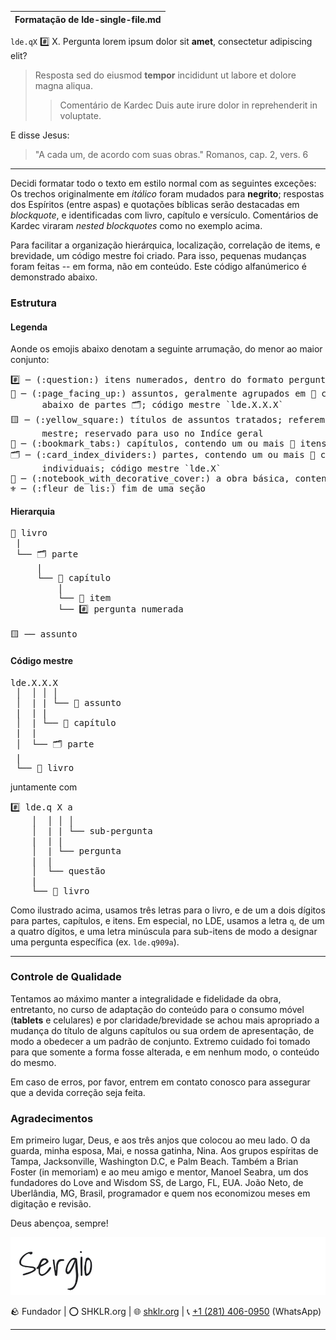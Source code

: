 | Formatação de **lde-single-file.md** |
| -------------------------- |

`lde.qX` #️⃣ X. Pergunta lorem ipsum dolor sit **amet**, consectetur adipiscing elit? 

 > Resposta sed do eiusmod **tempor** incididunt ut labore et dolore magna aliqua.
 >
 > > Comentário de Kardec Duis aute irure dolor in reprehenderit in voluptate.

E disse Jesus: 

>"A cada um, de acordo com suas obras." Romanos, cap. 2, vers. 6

---

Decidi formatar todo o texto em estilo normal com as seguintes exceções: Os trechos originalmente em *itálico* foram mudados para **negrito**; respostas dos Espíritos (entre aspas) e quotações bíblicas serão destacadas em *blockquote*, e identificadas com livro, capítulo e versículo. Comentários de Kardec viraram *nested blockquotes* como no exemplo acima.

Para facilitar a organização hierárquica, localização, correlação de items, e brevidade, um código mestre foi criado. Para isso, pequenas mudanças foram feitas -- em forma, não em conteúdo. Este código alfanúmerico é demonstrado abaixo.

### Estrutura

#### Legenda

Aonde os emojis abaixo denotam a seguinte arrumação, do menor ao maior conjunto:

<pre>
#️⃣ ─ (:question:) itens numerados, dentro do formato pergunta+resposta; código mestre `lde.qX`
📄 ─ (:page_facing_up:) assuntos, geralmente agrupados em 📑 capítulos mas podem existir diretamente 
      abaixo de partes 🗂️; código mestre `lde.X.X.X`
🟨 ─ (:yellow_square:) títulos de assuntos tratados; referem-se à #️⃣ itens ou #️⃣ perguntas; sem código
      mestre; reservado para uso no Indíce geral
📑 ─ (:bookmark_tabs:) capítulos, contendo um ou mais 📄 itens; código mestre `lde.X.X`
🗂️ ─ (:card_index_dividers:) partes, contendo um ou mais 📑 capítulos, podendo também ter 📄 itens 
      individuais; código mestre `lde.X`
📔 ─ (:notebook_with_decorative_cover:) a obra básica, contendo partes, capitulos e itens. Código mestre `lde`
⚜️ ─ (:fleur_de_lis:) fim de uma seção
</pre>

#### Hierarquia

<pre>
📔 livro
 |
 └── 🗂️ parte
     |
     └── 📑 capítulo
         |
         └── 📄 item
         └── #️⃣ pergunta numerada

🟨 ── assunto
</pre>

#### Código mestre

<pre>
lde.X.X.X
 │  │ │ │
 │  | | └── 📄 assunto
 |  | |
 │  | └── 📑 capítulo
 |  |
 │  └── 🗂️ parte
 |
 └── 📔 livro
</pre>

juntamente com

<pre>
#️⃣ lde.q X a
    │  │ │ │
    │  | | └── sub-pergunta
    |  | |
    │  | └── pergunta
    |  |
    │  └── questão
    |
    └── 📔 livro
</pre>
Como ilustrado acima, usamos três letras para o livro, e de um a dois dígitos para partes, capítulos, e itens. Em especial, no LDE, usamos a letra `q`, de um a quatro dígitos, e uma letra minúscula para sub-itens de modo a designar uma pergunta específica (ex. `lde.q909a`).

---

### Controle de Qualidade

Tentamos ao máximo manter a integralidade e fidelidade da obra, entretanto, no curso de adaptação do conteúdo para o consumo móvel (**tablets** e celulares) e por claridade/brevidade se achou mais apropriado a mudança do título de alguns capítulos ou sua ordem de apresentação, de modo a obedecer a um padrão de conjunto. Extremo cuidado foi tomado para que somente a forma fosse alterada, e em nenhum modo, o conteúdo do mesmo.

Em caso de erros, por favor, entrem em contato conosco para assegurar que a devida correção seja feita.

### Agradecimentos

Em primeiro lugar, Deus, e aos três anjos que colocou ao meu lado. O da guarda, minha esposa, Mai, e nossa gatinha, Nina. Aos grupos espíritas de Tampa, Jacksonville, Washington D.C, e Palm Beach. Também a Brian Foster (in memoriam) e ao meu amigo e mentor, Manoel Seabra, um dos fundadores do Love and Wisdom SS, de Largo, FL, EUA. João Neto, de Uberlândia, MG, Brasil, programador e quem nos economizou meses em digitação e revisão.

Deus abençoa, sempre!

![Sergio SHKLR](./assinatura.png)

🪨 Fundador | ⭕ SHKLR.org | 🌐 [shklr.org](https://shklr.org) | 📞 [+1 (281) 406-0950](tel:+12814060950) (WhatsApp)

---
